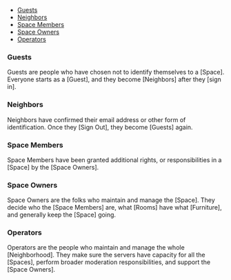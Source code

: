 - [Guests](#guests)
- [Neighbors](#neighbors)
- [Space Members](#space-members)
- [Space Owners](#space-owners)
- [Operators](#operators)

### Guests

Guests are people who have chosen not to identify themselves to a [Space].
Everyone starts as a [Guest], and they become [Neighbors] after they [sign in].

### Neighbors

Neighbors have confirmed their email address or other form of identification.
Once they [Sign Out], they become [Guests] again.

### Space Members

Space Members have been granted additional rights, or responsibilities in a
[Space] by the [Space Owners].

### Space Owners

Space Owners are the folks who maintain and manage the [Space]. They decide who
the [Space Members] are, what [Rooms] have what [Furniture], and generally keep
the [Space] going.

### Operators

Operators are the people who maintain and manage the whole [Neighborhood]. They
make sure the servers have capacity for all the [Spaces], perform broader
moderation responsibilities, and support the [Space Owners].